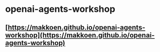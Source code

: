 # openai-agents-workshop

## [https://makkoen.github.io/openai-agents-workshop](https://makkoen.github.io/openai-agents-workshop)